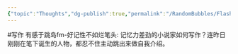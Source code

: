 ```yaml
---
{"topic":"Thoughts","dg-publish":true,"permalink":"/RandomBubbles/FlashThoughts/2022-05-30/","dgPassFrontmatter":true,"noteIcon":""}
---
```



#写作 有感于跳岛fm-好记性不如烂笔头: 记忆力差劲的小说家如何写作？连昨日刚刚在笔下诞生的人物，都忍不住主动跳出来做自我介绍。


